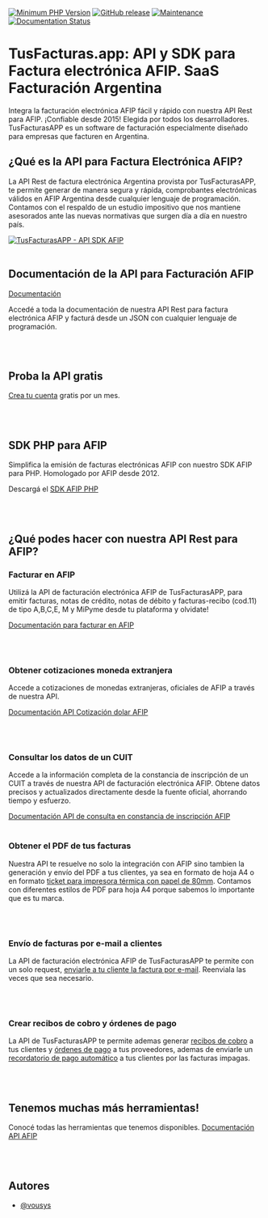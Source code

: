 

[![Minimum PHP Version](https://img.shields.io/badge/php-%3E%3D%207.2-8892BF.svg)](https://php.net/)
[![GitHub release](https://img.shields.io/badge/version-1.0-brightgreen)](https://github.com/vousys/tusfacturas/releases/)
[![Maintenance](https://img.shields.io/badge/Maintained%3F-yes-green.svg)](https://github.com/vousys/tusfacturas/graphs/commit-activity)
[![Documentation Status](https://readthedocs.org/projects/ansicolortags/badge/?version=latest)](https://developers.tusfacturas.app/)


# TusFacturas.app: API y SDK para Factura electrónica AFIP. SaaS Facturación Argentina
Integra la facturación electrónica AFIP fácil y rápido con nuestra API Rest para AFIP. ¡Confiable desde 2015! Elegida por todos los desarrolladores. TusFacturasAPP es un software de facturación especialmente diseñado para empresas que facturen en Argentina. 


## ¿Qué es la API para Factura Electrónica AFIP?
La API Rest de factura electrónica Argentina provista por TusFacturasAPP, te permite generar de manera segura y rápida, comprobantes electrónicas válidos en AFIP Argentina desde cualquier lenguaje de programación. Contamos con el respaldo de un estudio impositivo que nos mantiene asesorados ante las nuevas normativas que surgen día a día en nuestro país.

[![TusFacturasAPP - API SDK AFIP](https://cdn.tusfacturas.app/web/images/ig/157.webp)](https://cdn.tusfacturas.app/web/images/ig/157.webp)
<br /><br />

## Documentación de la API para Facturación AFIP

[Documentación](https://developers.tusfacturas.app)

Accedé a toda la documentación de nuestra API Rest para factura electrónica AFIP y facturá desde un JSON con cualquier lenguaje de programación.

<br /><br />

## Proba la API gratis

[Crea tu cuenta](https://www.tusfacturas.app/quiero-probar-api-factura-electronica.html) gratis por un mes.

<br /><br />

## SDK PHP para AFIP

Simplifica la emisión de facturas electrónicas AFIP con nuestro SDK AFIP para PHP. Homologado por AFIP desde 2012. 

Descargá el [SDK AFIP PHP](https://github.com/vousys/tusfacturas/tree/master/php)

<br /><br />

## ¿Qué podes hacer con nuestra API Rest para AFIP?

### Facturar en AFIP
Utilizá la API de facturación electrónica AFIP de TusFacturasAPP, para emitir facturas, notas de crédito, notas de débito y facturas-recibo (cod.11) de tipo A,B,C,E, M y MiPyme desde tu plataforma y olvidate! 

[Documentación para facturar en AFIP](https://developers.tusfacturas.app/api-factura-electronica-afip-facturacion-ventas)

<br /><br />

### Obtener cotizaciones moneda extranjera 
Accede a cotizaciones de monedas extranjeras, oficiales de AFIP a través de nuestra API.

[Documentación API Cotización dolar AFIP](https://developers.tusfacturas.app/consultas-varias-a-servicios-afip/cotizacion-monedas-afip)

<br /><br />

### Consultar los datos de un CUIT
Accede a la información completa de la constancia de inscripción de un CUIT a través de nuestra API de facturación electrónica AFIP. Obtene datos precisos y actualizados directamente desde la fuente oficial, ahorrando tiempo y esfuerzo.

[Documentación API de consulta en constancia de inscripción AFIP](https://developers.tusfacturas.app/consultas-varias-a-servicios-afip/api-factura-electronica-afip-clientes-consultar-cuit-en-constancia-de-inscripcion)
<br /><br />

### Obtener el PDF de tus facturas
Nuestra API te resuelve no solo la integración con AFIP sino tambien la generación y envío del PDF a tus clientes, ya sea en formato de hoja A4 o en formato [ticket para impresora térmica con papel de 80mm](https://www.tusfacturas.app/caracteristicas-de-tus-facturas-electronica-impresion-tickets.html). Contamos con diferentes estilos de PDF para hoja A4 porque sabemos lo importante que es tu marca. 

<br /><br />

### Envío de facturas por e-mail a clientes 
La API de facturación electrónica AFIP de TusFacturasAPP te permite con un solo request, [enviarle a tu cliente la factura por e-mail](https://www.tusfacturas.app/caracteristicas-de-tus-facturas-electronica-facturacion.html). Reenviala las veces que sea necesario.

<br /><br />

### Crear recibos de cobro y órdenes de pago
La API de TusFacturasAPP te permite ademas generar [recibos de cobro](https://developers.tusfacturas.app/recibos-de-cobro-y-ordenes-de-pago) a tus clientes y [órdenes de pago](https://developers.tusfacturas.app/recibos-de-cobro-y-ordenes-de-pago/api-factura-electronica-afip-or-ingresar-pago-2) a tus proveedores, ademas de enviarle un [recordatorio de pago automático](https://www.tusfacturas.app/caracteristicas-de-tus-facturas-electronica-recordatorios.html) a tus clientes por las facturas impagas. 

<br /><br />

## Tenemos muchas más herramientas!
Conocé todas las herramientas que tenemos disponibles.
[Documentación API AFIP](https://developers.tusfacturas.app/)

<br /><br />

## Autores

- [@vousys](https://www.github.com/vousys)

